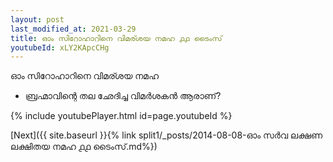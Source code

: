 ```yaml
---
layout: post
last_modified_at: 2021-03-29
title: ഓം സിറോഹാറിനെ വിമര്ശയ നമഹ ൧൧ ടൈംസ്
youtubeId: xLY2KApcCHg
---
```

 
 
 ഓം സിറോഹാറിനെ വിമര്ശയ നമഹ 
 
 -  ബ്രഹ്മാവിന്റെ തല ഛേദിച്ച വിമർശകൻ ആരാണ്? 
 
  
 
  
 
 
 
 
 
 


{% include youtubePlayer.html id=page.youtubeId %}
 
[Next]({{ site.baseurl }}{% link  split1/_posts/2014-08-08-ഓം സർവ ലക്ഷണ ലക്ഷിതയ നമഹ ൧൧ ടൈംസ്.md%})
 
